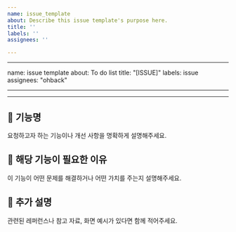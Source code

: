 ```yaml
---
name: issue_template
about: Describe this issue template's purpose here.
title: ''
labels: ''
assignees: ''

---
```


---
name: issue template
about: To do list
title: "[ISSUE]"
labels: issue
assignees: "ohback"

---

---

## 📌 기능명
요청하고자 하는 기능이나 개선 사항을 명확하게 설명해주세요.

## 🤔 해당 기능이 필요한 이유
이 기능이 어떤 문제를 해결하거나 어떤 가치를 주는지 설명해주세요.

## 📝 추가 설명
관련된 레퍼런스나 참고 자료, 화면 예시가 있다면 함께 적어주세요.
